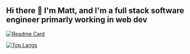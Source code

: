 ## Hi there 👋 I'm Matt, and I'm a full stack software engineer primarly working in web dev

[![Readme Card](https://github-readme-stats.vercel.app/api?username=zeepk&show_icons=true&theme=dark)](https://github.com/zeepk/github-readme-stats)

[![Top Langs](https://github-readme-stats.vercel.app/api/top-langs/?username=zeepk&show_icons=true&theme=dark&hide=tcl,html,css,powershell,scss)](https://github.com/anuraghazra/github-readme-stats)
